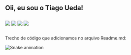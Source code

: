 ## Oii, eu sou o Tiago Ueda!

<div align="center">
  <a href="https://github.com/tiagoueda">
</div>

  
  ##
 
<div> 
  <a href="https://www.instagram.com/tiagoueda_/" target="_blank"><img src="https://img.shields.io/badge/-Instagram-%23E4405F?style=for-the-badge&logo=instagram&logoColor=white" target="_blank"></a>
 <a href="https://discord.gg/TB7Kyw6m" target="_blank"><img src="https://img.shields.io/badge/Discord-7289DA?style=for-the-badge&logo=discord&logoColor=white" target="_blank"></a> 
  <a href = "mailto:tiagoshinueda10@gmail.com"><img src="https://img.shields.io/badge/-Gmail-%23333?style=for-the-badge&logo=gmail&logoColor=white" target="_blank"></a>
  <a href="https://www.linkedin.com/in/tiagoueda/" target="_blank"><img src="https://img.shields.io/badge/-LinkedIn-%230077B5?style=for-the-badge&logo=linkedin&logoColor=white" target="_blank"></a> 
  
</div>

  ##

Trecho de código que adicionamos no arquivo Readme.md:

![Snake animation](https://github.com/tiagoueda/tiagoueda/blob/output/github-contribution-grid-snake.svg)
